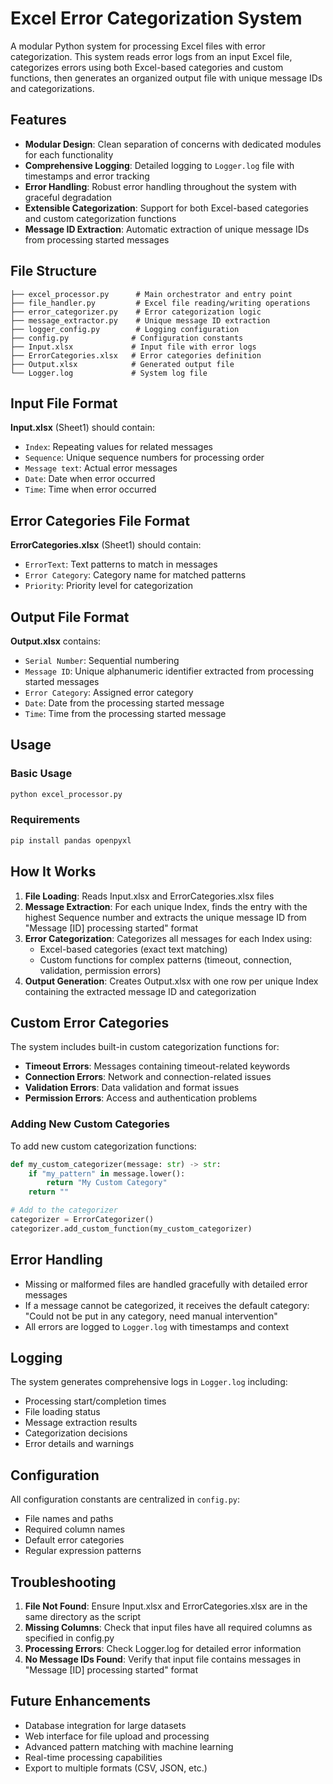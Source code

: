 # Excel Error Categorization System

A modular Python system for processing Excel files with error categorization. This system reads error logs from an input Excel file, categorizes errors using both Excel-based categories and custom functions, then generates an organized output file with unique message IDs and categorizations.

## Features

- **Modular Design**: Clean separation of concerns with dedicated modules for each functionality
- **Comprehensive Logging**: Detailed logging to `Logger.log` file with timestamps and error tracking
- **Error Handling**: Robust error handling throughout the system with graceful degradation
- **Extensible Categorization**: Support for both Excel-based categories and custom categorization functions
- **Message ID Extraction**: Automatic extraction of unique message IDs from processing started messages

## File Structure

```
├── excel_processor.py      # Main orchestrator and entry point
├── file_handler.py         # Excel file reading/writing operations
├── error_categorizer.py    # Error categorization logic
├── message_extractor.py    # Unique message ID extraction
├── logger_config.py        # Logging configuration
├── config.py              # Configuration constants
├── Input.xlsx             # Input file with error logs
├── ErrorCategories.xlsx   # Error categories definition
├── Output.xlsx            # Generated output file
└── Logger.log             # System log file
```

## Input File Format

**Input.xlsx** (Sheet1) should contain:
- `Index`: Repeating values for related messages
- `Sequence`: Unique sequence numbers for processing order
- `Message text`: Actual error messages
- `Date`: Date when error occurred
- `Time`: Time when error occurred

## Error Categories File Format

**ErrorCategories.xlsx** (Sheet1) should contain:
- `ErrorText`: Text patterns to match in messages
- `Error Category`: Category name for matched patterns
- `Priority`: Priority level for categorization

## Output File Format

**Output.xlsx** contains:
- `Serial Number`: Sequential numbering
- `Message ID`: Unique alphanumeric identifier extracted from processing started messages
- `Error Category`: Assigned error category
- `Date`: Date from the processing started message
- `Time`: Time from the processing started message

## Usage

### Basic Usage

```bash
python excel_processor.py
```

### Requirements

```bash
pip install pandas openpyxl
```

## How It Works

1. **File Loading**: Reads Input.xlsx and ErrorCategories.xlsx files
2. **Message Extraction**: For each unique Index, finds the entry with the highest Sequence number and extracts the unique message ID from "Message [ID] processing started" format
3. **Error Categorization**: Categorizes all messages for each Index using:
   - Excel-based categories (exact text matching)
   - Custom functions for complex patterns (timeout, connection, validation, permission errors)
4. **Output Generation**: Creates Output.xlsx with one row per unique Index containing the extracted message ID and categorization

## Custom Error Categories

The system includes built-in custom categorization functions for:

- **Timeout Errors**: Messages containing timeout-related keywords
- **Connection Errors**: Network and connection-related issues
- **Validation Errors**: Data validation and format issues
- **Permission Errors**: Access and authentication problems

### Adding New Custom Categories

To add new custom categorization functions:

```python
def my_custom_categorizer(message: str) -> str:
    if "my_pattern" in message.lower():
        return "My Custom Category"
    return ""

# Add to the categorizer
categorizer = ErrorCategorizer()
categorizer.add_custom_function(my_custom_categorizer)
```

## Error Handling

- Missing or malformed files are handled gracefully with detailed error messages
- If a message cannot be categorized, it receives the default category: "Could not be put in any category, need manual intervention"
- All errors are logged to `Logger.log` with timestamps and context

## Logging

The system generates comprehensive logs in `Logger.log` including:
- Processing start/completion times
- File loading status
- Message extraction results
- Categorization decisions
- Error details and warnings

## Configuration

All configuration constants are centralized in `config.py`:
- File names and paths
- Required column names
- Default error categories
- Regular expression patterns

## Troubleshooting

1. **File Not Found**: Ensure Input.xlsx and ErrorCategories.xlsx are in the same directory as the script
2. **Missing Columns**: Check that input files have all required columns as specified in config.py
3. **Processing Errors**: Check Logger.log for detailed error information
4. **No Message IDs Found**: Verify that input file contains messages in "Message [ID] processing started" format

## Future Enhancements

- Database integration for large datasets
- Web interface for file upload and processing
- Advanced pattern matching with machine learning
- Real-time processing capabilities
- Export to multiple formats (CSV, JSON, etc.)
